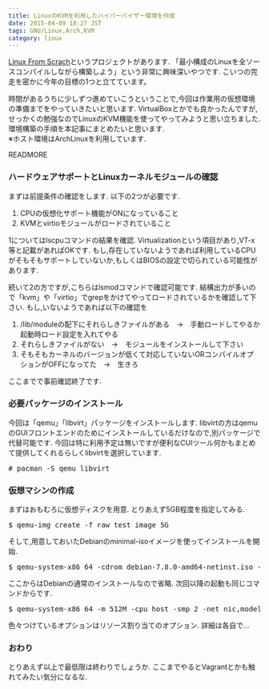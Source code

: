 ```yaml
---
title: LinuxのKVMを利用したハイパーバイザー環境を作成
date: 2015-04-09 18:27 JST
tags: GNU/Linux,Arch,KVM 
category: linux
---
```

[Linux From Scrach](http://www.linuxfromscratch.org/)というプロジェクトがあります.
「最小構成のLinuxを全ソースコンパイルしながら構築しよう」という非常に興味深いやつです.
こいつの完走を密かに今年の目標の1つと立てています。

時間があるうちに少しずつ進めていこうということで,今回は作業用の仮想環境の準備までをやっていきたいと思います.
VirtualBoxとかでも良かったんですが,せっかくの勉強なのでLinuxのKVM機能を使ってやってみようと思い立ちました.
環境構築の手順を本記事にまとめたいと思います.<br>
※ホスト環境はArchLinuxを利用しています.

READMORE

### ハードウェアサポートとLinuxカーネルモジュールの確認

まずは前提条件の確認をします.
以下の2つが必要です.

1. CPUの仮想化サポート機能がONになっていること
2. KVMとvirtioモジュールがロードされていること

1についてはlscpuコマンドの結果を確認.
Virtualizationという項目があり,VT-x等と記載があればOKです.
もし,存在していないようであれば利用しているCPUがそもそもサポートしていないか,もしくはBIOSの設定で切られている可能性があります.

続いて2の方ですが,こちらはlsmodコマンドで確認可能です.
結構出力が多いので「kvm」や「virtio」でgrepをかけてやってロードされているかを確認して下さい.
もし,いないようであれば以下の確認を

1. /lib/moduleの配下にそれらしきファイルがある　→　手動ロードしてやるか起動時ロード設定を入れてやる
2. それらしきファイルがない　→　モジュールをインストールして下さい
3. そもそもカーネルのバージョンが低くて対応していないORコンパイルオプションがOFFになってた　→　生きろ

ここまでで事前確認終了です.

### 必要パッケージのインストール

今回は「qemu」「libvirt」パッケージをインストールします.
libvirtの方はqemuのGUIフロントエンドのためにインストールしているだけなので,別パッケージで代替可能です.
今回は特に利用予定は無いですが便利なCUIツール何かもまとめて提供してくれるらしくlibvirtを選択しています.

<pre class="brush: shell" title="pacman install">
# pacman -S qemu libvirt
</pre>

### 仮想マシンの作成

まずはおもむろに仮想ディスクを用意.
とりあえず5GB程度を指定してみる.

<pre class="brush: shell" title="create_disk-image">
$ qemu-img create -f raw test_image 5G
</pre>

そして,用意しておいたDebianのminimal-isoイメージを使ってインストールを開始.

<pre class="brush: shell" title="install_v-machine">
$ qemu-system-x86_64 -cdrom debian-7.8.0-amd64-netinst.iso -boot order=d test_img
</pre>

ここからはDebianの通常のインストールなので省略.
次回以降の起動も同じコマンドからです.

<pre class="brush: shell" title="running_v-machine">
$ qemu-system-x86_64 -m 512M -cpu host -smp 2 -net nic,model=virtio -enable-kvm test_img
</pre>

色々つけているオプションはリソース割り当てのオプション.
詳細は各自で…


### おわり

とりあえず以上で最低限は終わりでしょうか.
ここまでやるとVagrantとかも触れてみたい気分になるな.
